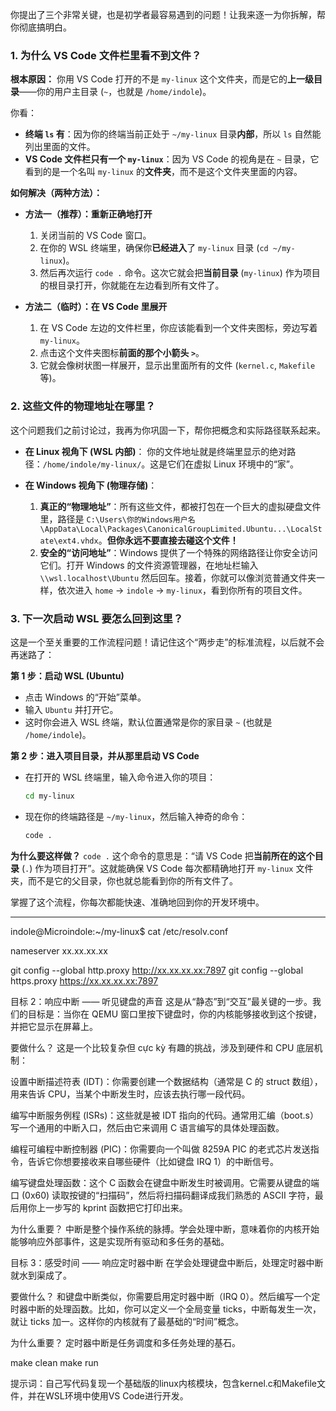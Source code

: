 你提出了三个非常关键，也是初学者最容易遇到的问题！让我来逐一为你拆解，帮你彻底搞明白。

### 1\. 为什么 VS Code 文件栏里看不到文件？

**根本原因：** 你用 VS Code 打开的不是 `my-linux` 这个文件夹，而是它的**上一级目录**——你的用户主目录 (`~`，也就是 `/home/indole`)。

你看：

  * **终端 `ls` 有**：因为你的终端当前正处于 `~/my-linux` 目录**内部**，所以 `ls` 自然能列出里面的文件。
  * **VS Code 文件栏只有一个 `my-linux`**：因为 VS Code 的视角是在 `~` 目录，它看到的是一个名叫 `my-linux` 的**文件夹**，而不是这个文件夹里面的内容。

**如何解决（两种方法）：**

  * **方法一（推荐）：重新正确地打开**

    1.  关闭当前的 VS Code 窗口。
    2.  在你的 WSL 终端里，确保你**已经进入**了 `my-linux` 目录 (`cd ~/my-linux`)。
    3.  然后再次运行 `code .` 命令。这次它就会把**当前目录** (`my-linux`) 作为项目的根目录打开，你就能在左边看到所有文件了。

  * **方法二（临时）：在 VS Code 里展开**

    1.  在 VS Code 左边的文件栏里，你应该能看到一个文件夹图标，旁边写着 `my-linux`。
    2.  点击这个文件夹图标**前面的那个小箭头 `>`**。
    3.  它就会像树状图一样展开，显示出里面所有的文件 (`kernel.c`, `Makefile` 等)。

### 2\. 这些文件的物理地址在哪里？

这个问题我们之前讨论过，我再为你巩固一下，帮你把概念和实际路径联系起来。

  * **在 Linux 视角下 (WSL 内部)**：
    你的文件地址就是终端里显示的绝对路径：`/home/indole/my-linux/`。这是它们在虚拟 Linux 环境中的“家”。

  * **在 Windows 视角下 (物理存储)**：

    1.  **真正的“物理地址”**：所有这些文件，都被打包在一个巨大的虚拟硬盘文件里，路径是 `C:\Users\你的Windows用户名\AppData\Local\Packages\CanonicalGroupLimited.Ubuntu...\LocalState\ext4.vhdx`。**但你永远不要直接去碰这个文件！**
    2.  **安全的“访问地址”**：Windows 提供了一个特殊的网络路径让你安全访问它们。打开 Windows 的文件资源管理器，在地址栏输入 `\\wsl.localhost\Ubuntu` 然后回车。接着，你就可以像浏览普通文件夹一样，依次进入 `home` -\> `indole` -\> `my-linux`，看到你所有的项目文件。

### 3\. 下一次启动 WSL 要怎么回到这里？

这是一个至关重要的工作流程问题！请记住这个“两步走”的标准流程，以后就不会再迷路了：

**第 1 步：启动 WSL (Ubuntu)**

  * 点击 Windows 的“开始”菜单。
  * 输入 `Ubuntu` 并打开它。
  * 这时你会进入 WSL 终端，默认位置通常是你的家目录 `~` (也就是 `/home/indole`)。

**第 2 步：进入项目目录，并从那里启动 VS Code**

  * 在打开的 WSL 终端里，输入命令进入你的项目：
    ```bash
    cd my-linux
    ```
  * 现在你的终端路径是 `~/my-linux`，然后输入神奇的命令：
    ```bash
    code .
    ```

**为什么要这样做？**
`code .` 这个命令的意思是：“请 VS Code 把**当前所在的这个目录** (`.`) 作为项目打开”。这就能确保 VS Code 每次都精确地打开 `my-linux` 文件夹，而不是它的父目录，你也就总能看到你的所有文件了。

掌握了这个流程，你每次都能快速、准确地回到你的开发环境中。


---

indole@Microindole:~/my-linux$ cat /etc/resolv.conf

nameserver xx.xx.xx.xx

git config --global http.proxy http://xx.xx.xx.xx:7897
git config --global https.proxy https://xx.xx.xx.xx:7897


目标 2：响应中断 —— 听见键盘的声音
这是从“静态”到“交互”最关键的一步。我们的目标是：当你在 QEMU 窗口里按下键盘时，你的内核能够接收到这个按键，并把它显示在屏幕上。

要做什么？
这是一个比较复杂但 cực kỳ 有趣的挑战，涉及到硬件和 CPU 底层机制：

设置中断描述符表 (IDT)：你需要创建一个数据结构（通常是 C 的 struct 数组），用来告诉 CPU，当某个中断发生时，应该去执行哪一段代码。

编写中断服务例程 (ISRs)：这些就是被 IDT 指向的代码。通常用汇编（boot.s）写一个通用的中断入口，然后由它来调用 C 语言编写的具体处理函数。

编程可编程中断控制器 (PIC)：你需要向一个叫做 8259A PIC 的老式芯片发送指令，告诉它你想要接收来自哪些硬件（比如键盘 IRQ 1）的中断信号。

编写键盘处理函数：这个 C 函数会在键盘中断发生时被调用。它需要从键盘的端口 (0x60) 读取按键的“扫描码”，然后将扫描码翻译成我们熟悉的 ASCII 字符，最后用你上一步写的 kprint 函数把它打印出来。

为什么重要？
中断是整个操作系统的脉搏。学会处理中断，意味着你的内核开始能够响应外部事件，这是实现所有驱动和多任务的基础。

目标 3：感受时间 —— 响应定时器中断
在学会处理键盘中断后，处理定时器中断就水到渠成了。

要做什么？
和键盘中断类似，你需要启用定时器中断（IRQ 0）。然后编写一个定时器中断的处理函数。比如，你可以定义一个全局变量 ticks，中断每发生一次，就让 ticks 加一。这样你的内核就有了最基础的“时间”概念。

为什么重要？
定时器中断是任务调度和多任务处理的基石。

make clean
make run


提示词：自己写代码复现一个基础版的linux内核模块，包含kernel.c和Makefile文件，并在WSL环境中使用VS Code进行开发。